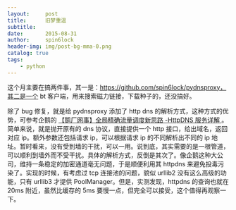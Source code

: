 ```yaml
---
layout:     post
title:      旧梦重温
subtitle:   
date:       2015-08-31
author:     spin6lock
header-img: img/post-bg-mma-0.png
catalog: true
tags:
    - python
---
```

这个月主要在搞两件事，其一是：https://github.com/spin6lock/pydnsproxy，其二是一个 bt 客户端，用来搜索磁力链接，下载种子的，还没搞好。

除了 bug 修复，就是给 pydnsproxy 添加了 http dns 的解析方式，这种方式的优势，可参考企鹅的 [【鹅厂网事】全局精确流量调度新思路 -HttpDNS 服务详解 ](http://mp.weixin.qq.com/s?__biz=MzA3ODgyNzcwMw==&mid=201837080&idx=1&sn=b2a152b84df1c7dbd294ea66037cf262&scene=2&from=timeline&isappinstalled=0&utm_source=tuicool)。简单来说，就是抛开原有的 dns 协议，直接提供一个 http 接口，给出域名，返回对应 ip。额外参数还包括请求 ip，可以根据请求 ip 的不同解析出不同的 ip 地址。暂时看来，没有受到墙的干扰，可以一用。说到底，其实需要的是一根管道，可以顺利到墙外而不受干扰。具体的解析方式，反倒是其次了。像企鹅这种大公司，维持一条稳定的加密通道毫无问题，于是顺便利用其 httpdns 来避免投毒污染了。实现的时候，有考虑过 tcp 连接池的问题，貌似 urllib2 没有这么高级的功能，只有 urllib3 才提供 PoolManager。但是，实测发现，httpdns 的查询也就在 20ms 附近，虽然比缓存的 5ms 要慢一点，但完全可以接受，这个值得再观察一下。
